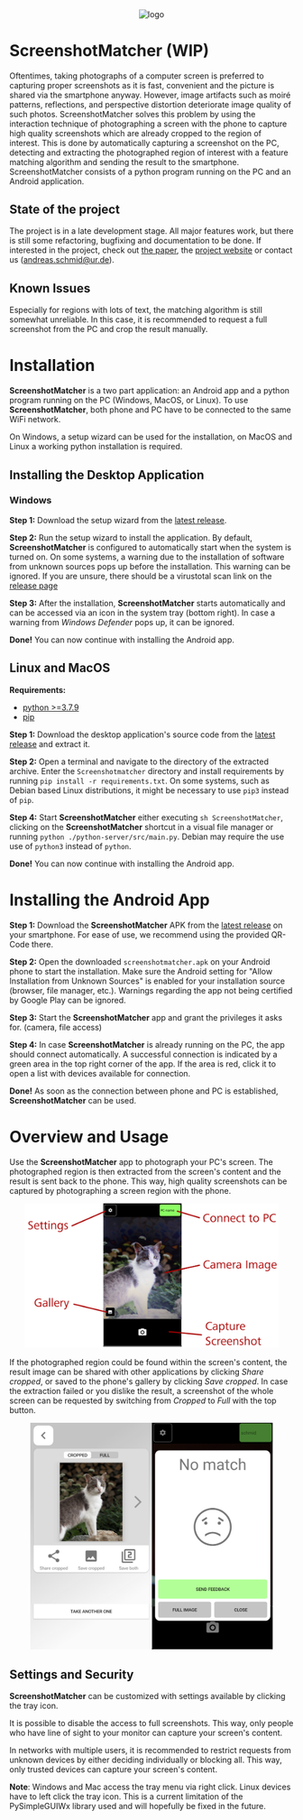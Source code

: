 <div align="center">
<img src="https://user-images.githubusercontent.com/55558407/131850012-8d9aa470-18f3-419c-a7f4-7e69bb1f44d7.png" alt="logo" width="200" align="center"/>
</div>

#  ScreenshotMatcher (WIP)

Oftentimes, taking photographs of a computer screen is preferred to capturing proper screenshots as it is fast, convenient and the picture is shared via the smartphone anyway.
However, image artifacts such as moiré patterns, reflections, and perspective distortion deteriorate image quality of such photos.
ScreenshotMatcher solves this problem by using the interaction technique of photographing a screen with the phone to capture high quality screenshots which are already cropped to the region of interest.
This is done by automatically capturing a screenshot on the PC, detecting and extracting the photographed region of interest with a feature matching algorithm and sending the result to the smartphone.
ScreenshotMatcher consists of a python program running on the PC and an Android application.

## State of the project

The project is in a late development stage.
All major features work, but there is still some refactoring, bugfixing and documentation to be done.
If interested in the project, check out [the paper](https://epub.uni-regensburg.de/47814/1/screenshotmatcher.pdf), the [project website](https://hci.ur.de/projects/screenshotmatcher) or contact us (andreas.schmid@ur.de).

## Known Issues

Especially for regions with lots of text, the matching algorithm is still somewhat unreliable.
In this case, it is recommended to request a full screenshot from the PC and crop the result manually.

# Installation

**ScreenshotMatcher** is a two part application: an Android app and a python program running on the PC (Windows, MacOS, or Linux).
To use **ScreenshotMatcher**, both phone and PC have to be connected to the same WiFi network.

On Windows, a setup wizard can be used for the installation, on MacOS and Linux a working python installation is required.

## Installing the Desktop Application

### Windows

**Step 1:**
Download the setup wizard from the [latest release](https://github.com/PDA-UR/Screenshotmatcher-2.0/releases/latest).

**Step 2:**
Run the setup wizard to install the application.
By default, **ScreenshotMatcher** is configured to automatically start when the system is turned on.
On some systems, a warning due to the installation of software from unknown sources pops up before the installation.
This warning can be ignored. If you are unsure, there should be a virustotal scan link on the [release page](https://github.com/PDA-UR/Screenshotmatcher-2.0/releases/latest)

**Step 3:**
After the installation, **ScreenshotMatcher** starts automatically and can be accessed via an icon in the system tray (bottom right).
In case a warning from *Windows Defender* pops up, it can be ignored.

**Done!**
You can now continue with installing the Android app.

## Linux and MacOS

**Requirements:**
- [python >=3.7.9](https://realpython.com/installing-python/)
- [pip](https://pip.pypa.io/en/stable/installation/)

**Step 1:**
Download the desktop application's source code from the [latest release](https://github.com/PDA-UR/Screenshotmatcher-2.0/releases/latest) and extract it.

**Step 2:**
Open a terminal and navigate to the directory of the extracted archive.
Enter the `Screenshotmatcher` directory and install requirements by running `pip install -r requirements.txt`.
On some systems, such as Debian based Linux distributions, it might be necessary to use `pip3` instead of `pip`.

**Step 4:**
Start **ScreenshotMatcher** either executing `sh ScreenshotMatcher`, clicking on the **ScreenshotMatcher** shortcut in a visual file manager or running `python ./python-server/src/main.py`.
Debian may require the use use of `python3` instead of `python`.

**Done!**
You can now continue with installing the Android app.

# Installing the Android App

**Step 1:**
Download the **ScreenshotMatcher** APK from the [latest release](https://github.com/PDA-UR/Screenshotmatcher-2.0/releases/latest) on your smartphone.
For ease of use, we recommend using the provided QR-Code there.

**Step 2:**
Open the downloaded `screenshotmatcher.apk` on your Android phone to start the installation.
Make sure the Android setting for "Allow Installation from Unknown Sources" is enabled for your installation source (browser, file manager, etc.).
Warnings regarding the app not being certified by Google Play can be ignored.

**Step 3:**
Start the **ScreenshotMatcher** app and grant the privileges it asks for. (camera, file access)

**Step 4:**
In case **ScreenshotMatcher** is already running on the PC, the app should connect automatically.
A successful connection is indicated by a green area in the top right corner of the app.
If the area is red, click it to open a list with devices available for connection.

**Done!**
As soon as the connection between phone and PC is established, **ScreenshotMatcher** can be used.

# Overview and Usage

Use the **ScreenshotMatcher** app to photograph your PC's screen.
The photographed region is then extracted from the screen's content and the result is sent back to the phone.
This way, high quality screenshots can be captured by photographing a screen region with the phone.

<p align="center">
  <img src="documentation/resources/app_overview_detail.png" width=452 height=256>
</p>

If the photographed region could be found within the screen's content, the result image can be shared with other applications by clicking *Share cropped*, or saved to the phone's gallery by clicking *Save cropped*.
In case the extraction failed or you dislike the result, a screenshot of the whole screen can be requested by switching from *Cropped* to *Full* with the top button.

<p align="center">
  <img src="documentation/resources/app_result.png" width=430 height=402>
</p>

## Settings and Security

**ScreenshotMatcher** can be customized with settings available by clicking the tray icon.

It is possible to disable the access to full screenshots.
This way, only people who have line of sight to your monitor can capture your screen's content.

In networks with multiple users, it is recommended to restrict requests from unknown devices by either deciding individually or blocking all.
This way, only trusted devices can capture your screen's content.

**Note**: Windows and Mac access the tray menu via right click. Linux devices have to left click the tray icon. This is a current limitation of the PySimpleGUIWx library used and will hopefully be fixed in the future.

